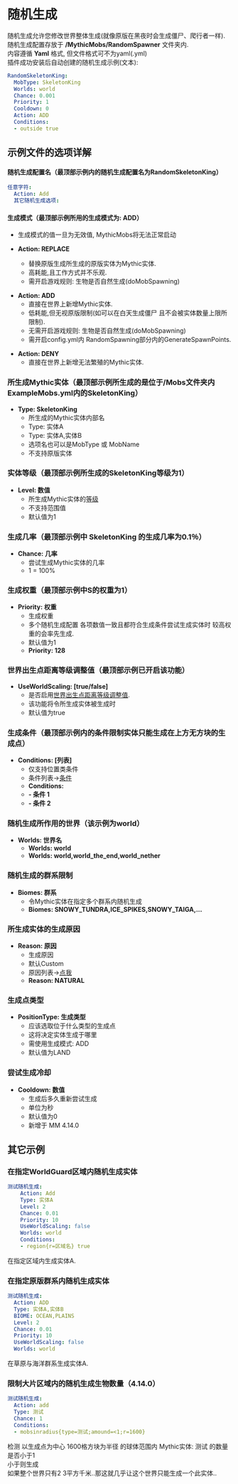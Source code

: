 随机生成
===================

随机生成允许您修改世界整体生成(就像原版在黑夜时会生成僵尸、爬行者一样).  
随机生成配置存放于 **/MythicMobs/RandomSpawner** 文件夹内.  
内容遵循 **Yaml** 格式, 但文件格式可不为yaml(.yml)  
插件成功安装后自动创建的随机生成示例(文本):
```yaml
RandomSkeletonKing:
  MobType: SkeletonKing
  Worlds: world
  Chance: 0.001
  Priority: 1
  Cooldown: 0
  Action: ADD
  Conditions:
  - outside true
```

示例文件的选项详解
-----------------

#### 随机生成配置名（最顶部示例内的随机生成配置名为RandomSkeletonKing）

```yaml
任意字符:
  Action: Add
  其它随机生成选项:
```

#### 生成模式（最顶部示例所用的生成模式为: ADD）

-   生成模式的值一旦为无效值, MythicMobs将无法正常启动

-   **Action: REPLACE**
    -   替换原版生成所生成的原版实体为Mythic实体.
    -   高耗能,且工作方式并不乐观.
    -   需开启游戏规则: 生物是否自然生成(doMobSpawning)
        
        

<!-- -->

-   **Action: ADD**
    -   直接在世界上新增Mythic实体.
    -   低耗能,但无视原版限制(如可以在白天生成僵尸 且不会被实体数量上限所限制).
    -   无需开启游戏规则: 生物是否自然生成(doMobSpawning)
    -   需开启config.yml内 RandomSpawning部分内的GenerateSpawnPoints.

<!-- -->

-   **Action: DENY**
    -   直接在世界上新增无法繁殖的Mythic实体.

### 所生成Mythic实体（最顶部示例所生成的是位于/Mobs文件夹内 ExampleMobs.yml内的SkeletonKing）
-   **Type: SkeletonKing**
    -   所生成的Mythic实体内部名
    -   Type: 实体A
    -   Type: 实体A,实体B
    -   选项名也可以是MobType 或 MobName
    -   不支持原版实体

### 实体等级（最顶部示例所生成的SkeletonKing等级为1）

-   **Level: 数值**
    -   所生成Mythic实体的[等级](/实体/等级)
    -   不支持范围值
    -   默认值为1

### 生成几率（最顶部示例中 SkeletonKing 的生成几率为0.1％）

-   **Chance: 几率**
    -   尝试生成Mythic实体的几率
    -   1 = 100%

### 生成权重（最顶部示例中S的权重为1）

-   **Priority: 权重**
    -   生成权重
    -   多个随机生成配置 各项数值一致且都符合生成条件尝试生成实体时
        较高权重的会率先生成.
    -   默认值为1
    -   **Priority: 128**

### 世界出生点距离等级调整值（最顶部示例已开启该功能）

-   **UseWorldScaling: \[true/false\]**
    -   是否启用[世界出生点距离等级调整值](实体/等级).
    -   该功能将令所生成实体被生成时
    -   默认值为true

### 生成条件（最顶部示例内的条件限制实体只能生成在上方无方块的生成点）

-   **Conditions: \[列表\]**
    -   仅支持位置类条件
    -   条件列表->[条件](/技能/条件)
    -   **Conditions:**
    -   **- 条件 1**
    -   **- 条件 2**

### 随机生成所作用的世界（该示例为world）

-   **Worlds: 世界名**
    -   **Worlds: world**
    -   **Worlds: world,world\_the\_end,world\_nether**

### 随机生成的群系限制

-   **Biomes: 群系**
    -   令Mythic实体在指定多个群系内随机生成
    -   **Biomes: SNOWY\_TUNDRA,ICE\_SPIKES,SNOWY\_TAIGA,...**

### 所生成实体的生成原因

-   **Reason: 原因**
    -   生成原因
    -   默认Custom
    -   原因列表->[点我](https://hub.spigotmc.org/javadocs/bukkit/org/bukkit/event/entity/CreatureSpawnEvent.SpawnReason.html)
    -   **Reason: NATURAL**

### 生成点类型

-   **PositionType: 生成类型**
    -   应该选取位于什么类型的生成点
    -   这将决定实体生成于哪里
    -   需使用生成模式: ADD
    -   默认值为LAND

### 尝试生成冷却

-   **Cooldown: 数值**
    -   生成后多久重新尝试生成
    -   单位为秒
    -   默认值为0
    -   新增于 MM 4.14.0

其它示例
---------------

### 在指定WorldGuard区域内随机生成实体

```yml
测试随机生成:
    Action: Add
    Type: 实体A
    Level: 2
    Chance: 0.01
    Priority: 10
    UseWorldScaling: false
    Worlds: world
    Conditions:
    - region{r=区域名} true
```

在指定区域内生成实体A.

### 在指定原版群系内随机生成实体

```yml
测试随机生成:
  Action: ADD
  Type: 实体A,实体B
  BIOME: OCEAN,PLAINS
  Level: 2
  Chance: 0.01
  Priority: 10
  UseWorldScaling: false
  Worlds: world
```

在草原与海洋群系生成实体A.

### 限制大片区域内的随机生成生物数量（4.14.0）

```yml
测试随机生成:
  Action: add
  Type: 测试
  Chance: 1
  Conditions:
  - mobsinradius{type=测试;amound=<1;r=1600}
```

检测 以生成点为中心 1600格方块为半径 的球体范围内 Mythic实体: 测试 的数量是否小于1  
小于则生成  
如果整个世界只有2 3平方千米..那这就几乎让这个世界只能生成一个此实体..